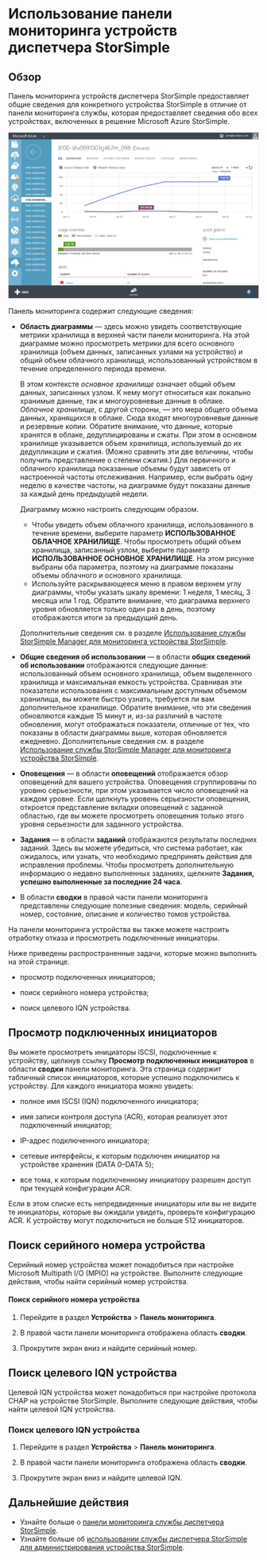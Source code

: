 <properties 
   pageTitle="Использование панели мониторинга устройств диспетчера StorSimple | Microsoft Azure"
   description="Описание панели мониторинга устройств диспетчера StorSimple и ее использования для просмотра метрик хранилища и подключенных инициаторов, а также поиска серийного номера и IQN."
   services="storsimple"
   documentationCenter="NA"
   authors="alkohli"
   manager="carolz"
   editor="" />
<tags 
   ms.service="storsimple"
   ms.devlang="NA"
   ms.topic="article"
   ms.tgt_pltfrm="NA"
   ms.workload="TBD"
   ms.date="09/15/2015"
   ms.author="alkohli" />

# Использование панели мониторинга устройств диспетчера StorSimple

## Обзор

Панель мониторинга устройств диспетчера StorSimple предоставляет общие сведения для конкретного устройства StorSimple в отличие от панели мониторинга службы, которая предоставляет сведения обо всех устройствах, включенных в решение Microsoft Azure StorSimple.

![Страница панели мониторинга устройства](./media/storsimple-device-dashboard/HCS_DeviceDashboardPage.png)

Панель мониторинга содержит следующие сведения:

- **Область диаграммы** — здесь можно увидеть соответствующие метрики хранилища в верхней части панели мониторинга. На этой диаграмме можно просмотреть метрики для всего основного хранилища (объем данных, записанных узлами на устройство) и общий объем облачного хранилища, использованный устройством в течение определенного периода времени.

     В этом контексте *основное хранилище* означает общий объем данных, записанных узлом. К нему могут относиться как локально хранимые данные, так и многоуровневые данные в облаке. *Облачное хранилище*, с другой стороны, — это мера общего объема данных, хранящихся в облаке. Сюда входят многоуровневые данные и резервные копии. Обратите внимание, что данные, которые хранятся в облаке, дедуплицированы и сжаты. При этом в основном хранилище указывается объем хранилища, используемый до их дедупликации и сжатия. (Можно сравнить эти две величины, чтобы получить представление о степени сжатия.) Для первичного и облачного хранилища показанные объемы будут зависеть от настроенной частоты отслеживания. Например, если выбрать одну неделю в качестве частоты, на диаграмме будут показаны данные за каждый день предыдущей недели.
 
	 Диаграмму можно настроить следующим образом.

	 - Чтобы увидеть объем облачного хранилища, использованного в течение времени, выберите параметр **ИСПОЛЬЗОВАННОЕ ОБЛАЧНОЕ ХРАНИЛИЩЕ**. Чтобы просмотреть общий объем хранилища, записанный узлом, выберите параметр **ИСПОЛЬЗОВАННОЕ ОСНОВНОЕ ХРАНИЛИЩЕ**. На этом рисунке выбраны оба параметра, поэтому на диаграмме показаны объемы облачного и основного хранилища. 
	 - Используйте раскрывающееся меню в правом верхнем углу диаграммы, чтобы указать шкалу времени: 1 неделя, 1 месяц, 3 месяца или 1 год. Обратите внимание, что диаграмма верхнего уровня обновляется только один раз в день, поэтому отображаются итоги за предыдущий день.

     Дополнительные сведения см. в разделе [Использование службы StorSimple Manager для мониторинга устройства StorSimple](storsimple-monitor-device.md).

- **Общие сведения об использовании** — в области **общих сведений об использовании** отображаются следующие данные: использованный объем основного хранилища, объем выделенного хранилища и максимальная емкость устройства. Сравнивая эти показатели использования с максимальным доступным объемом хранилища, вы можете быстро узнать, требуется ли вам дополнительное хранилище. Обратите внимание, что эти сведения обновляются каждые 15 минут и, из-за различий в частоте обновления, могут отображаться показатели, отличные от тех, что показаны в области диаграммы выше, которая обновляется ежедневно. Дополнительные сведения см. в разделе [Использование службы StorSimple Manager для мониторинга устройства StorSimple](storsimple-monitor-device.md).


- **Оповещения** — в области **оповещений** отображается обзор оповещений для вашего устройства. Оповещения сгруппированы по уровню серьезности, при этом указывается число оповещений на каждом уровне. Если щелкнуть уровень серьезности оповещения, откроется представление вкладки оповещений с заданной областью, где вы можете просмотреть оповещения только этого уровня серьезности для заданного устройства.

- **Задания** — в области **заданий** отображаются результаты последних заданий. Здесь вы можете убедиться, что система работает, как ожидалось, или узнать, что необходимо предпринять действия для исправления проблемы. Чтобы просмотреть дополнительную информацию о недавно выполненных заданиях, щелкните **Задания, успешно выполненные за последние 24 часа**.

- В области **сводки** в правой части панели мониторинга представлены следующие полезные сведения: модель, серийный номер, состояние, описание и количество томов устройства.

На панели мониторинга устройства вы также можете настроить отработку отказа и просмотреть подключенные инициаторы.

Ниже приведены распространенные задачи, которые можно выполнить на этой странице.

- просмотр подключенных инициаторов;

- поиск серийного номера устройства;

- поиск целевого IQN устройства.

## Просмотр подключенных инициаторов

Вы можете просмотреть инициаторы iSCSI, подключенные к устройству, щелкнув ссылку **Просмотр подключенных инициаторов** в области **сводки** панели мониторинга. Эта страница содержит табличный список инициаторов, которые успешно подключились к устройству. Для каждого инициатора можно увидеть:

- полное имя ISCSI (IQN) подключенного инициатора;

- имя записи контроля доступа (ACR), которая реализует этот подключенный инициатор;

- IP-адрес подключенного инициатора;

- сетевые интерфейсы, к которым подключен инициатор на устройстве хранения (DATA 0–DATA 5);

- все тома, к которым подключенному инициатору разрешен доступ при текущей конфигурации ACR.

Если в этом списке есть непредвиденные инициаторы или вы не видите те инициаторы, которые вы ожидали увидеть, проверьте конфигурацию ACR. К устройству могут подключиться не больше 512 инициаторов.

## Поиск серийного номера устройства

Серийный номер устройства может понадобиться при настройке Microsoft Multipath I/O (MPIO) на устройстве. Выполните следующие действия, чтобы найти серийный номер устройства.

#### Поиск серийного номера устройства

1. Перейдите в раздел **Устройства** > **Панель мониторинга**.

2. В правой части панели мониторинга отображена область **сводки**.

3. Прокрутите экран вниз и найдите серийный номер.

## Поиск целевого IQN устройства

Целевой IQN устройства может понадобиться при настройке протокола CHAP на устройстве StorSimple. Выполните следующие действия, чтобы найти целевой IQN устройства.

### Поиск целевого IQN устройства

1. Перейдите в раздел **Устройства** > **Панель мониторинга**.

1. В правой части панели мониторинга отображена область **сводки**.

1. Прокрутите экран вниз и найдите целевой IQN.

## Дальнейшие действия

- Узнайте больше о [панели мониторинга службы диспетчера StorSimple](storsimple-service-dashboard.md).
- Узнайте больше об [использовании службы диспетчера StorSimple для администрирования устройства StorSimple](storsimple-manager-service-administration.md).

<!---HONumber=Sept15_HO3-->